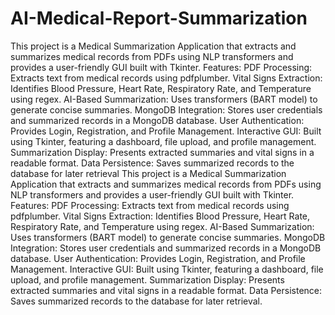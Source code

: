 # AI-Medical-Report-Summarization

 This project is a Medical Summarization Application that extracts and summarizes medical records from PDFs using NLP transformers and provides a user-friendly GUI built with Tkinter.  Features: PDF Processing: Extracts text from medical records using pdfplumber. Vital Signs Extraction: Identifies Blood Pressure, Heart Rate, Respiratory Rate, and Temperature using regex. AI-Based Summarization: Uses transformers (BART model) to generate concise summaries. MongoDB Integration: Stores user credentials and summarized records in a MongoDB database. User Authentication: Provides Login, Registration, and Profile Management. Interactive GUI: Built using Tkinter, featuring a dashboard, file upload, and profile management. Summarization Display: Presents extracted summaries and vital signs in a readable format. Data Persistence: Saves summarized records to the database for later retrieval
This project is a Medical Summarization Application that extracts and summarizes medical records from PDFs using NLP transformers and provides a user-friendly GUI built with Tkinter.
Features:
PDF Processing: Extracts text from medical records using pdfplumber.
Vital Signs Extraction: Identifies Blood Pressure, Heart Rate, Respiratory Rate, and Temperature using regex.
AI-Based Summarization: Uses transformers (BART model) to generate concise summaries.
MongoDB Integration: Stores user credentials and summarized records in a MongoDB database.
User Authentication: Provides Login, Registration, and Profile Management.
Interactive GUI: Built using Tkinter, featuring a dashboard, file upload, and profile management.
Summarization Display: Presents extracted summaries and vital signs in a readable format.
Data Persistence: Saves summarized records to the database for later retrieval.
